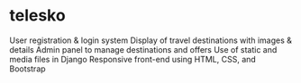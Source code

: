 # telesko
User registration & login system
Display of travel destinations with images & details
Admin panel to manage destinations and offers
Use of static and media files in Django
Responsive front-end using HTML, CSS, and Bootstrap
